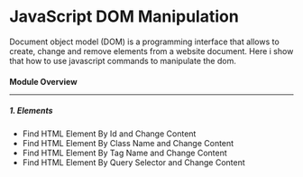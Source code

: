 # JavaScript DOM Manipulation
Document object model (DOM) is a programming interface that allows to create, change and remove elements from a website document. Here i show that how to use javascript commands to manipulate the dom.
 
#### Module Overview <hr>

##### 1. Elements
* Find HTML Element By Id and Change Content
* Find HTML Element By Class Name and Change Content
* Find HTML Element By Tag Name and Change Content
* Find HTML Element By Query Selector and Change Content
